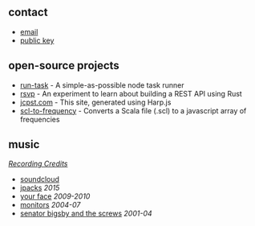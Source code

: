 ## contact

- [email](mailto:joe@jcpst.com)
- [public key](/pgp.txt)

## open-source projects

- [run-task][1] - A simple-as-possible node task runner
- [rsvp][2] - An experiment to learn about building a REST API using Rust
- [jcpst.com][3] - This site, generated using Harp.js
- [scl-to-frequency][4] - Converts a Scala file (.scl) to a javascript array of frequencies

[1]: https://github.com/jcpst/run-task
[2]: https://github.com/jcpst/rsvp
[3]: https://github.com/jcpst/jcpst
[4]: https://github.com/jcpst/scl-to-frequency

## music

*[Recording Credits][5]*

- [soundcloud][6]
- [jpacks][7] *2015*
- [your face][8] *2009-2010*
- [monitors][9] *2004-07*
- [senator bigsby and the screws][10] *2001-04*

[5]: /credits
[6]: https://soundcloud.com/josephpost
[7]: https://archive.org/details/JPACKSRPM2015Mp3
[8]: http://yourface.bandcamp.com
[9]: http://monitors.bandcamp.com
[10]: http://sbats.bandcamp.com

